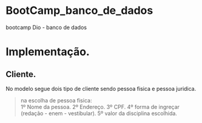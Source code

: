 # BootCamp_banco_de_dados
bootcamp Dio - banco de dados


# Implementação.

## Cliente.<br>

No modelo segue dois tipo de cliente sendo pessoa fisica e pessoa juridica.<br>
> na escolha de pessoa fisica:<br>
1º Nome da pessoa.
2º Endereço.
3º CPF.
4º forma de ingreçar (redação - enem - vestibular).
5º valor da disciplina escolhida.


